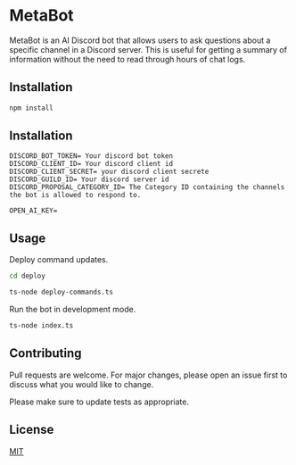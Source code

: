# MetaBot

MetaBot is an AI Discord bot that allows users to ask questions about a specific channel in a Discord server. This is useful for getting a summary of information without the need to read through hours of chat logs.

## Installation

```bash
npm install
```

## Installation

```
DISCORD_BOT_TOKEN= Your discord bot token
DISCORD_CLIENT_ID= Your discord client id
DISCORD_CLIENT_SECRET= your discord client secrete
DISCORD_GUILD_ID= Your discord server id
DISCORD_PROPOSAL_CATEGORY_ID= The Category ID containing the channels the bot is allowed to respond to.

OPEN_AI_KEY=
```

## Usage

Deploy command updates.

```bash
cd deploy

ts-node deploy-commands.ts
```

Run the bot in development mode.

```bash
ts-node index.ts
```

## Contributing

Pull requests are welcome. For major changes, please open an issue first
to discuss what you would like to change.

Please make sure to update tests as appropriate.

## License

[MIT](https://choosealicense.com/licenses/mit/)
